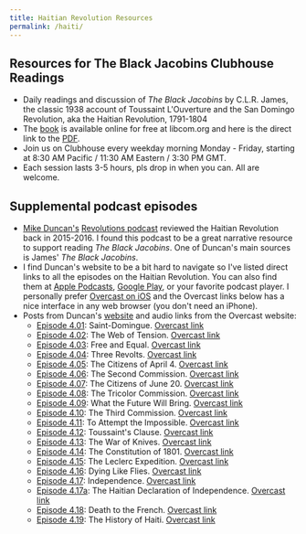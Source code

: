 ```yaml
---
title: Haitian Revolution Resources
permalink: /haiti/
---
```


## Resources for The Black Jacobins Clubhouse Readings
* Daily readings and discussion of *The Black Jacobins* by C.L.R. James, the classic 1938 account of Toussaint L'Ouverture and the San Domingo Revolution, aka the Haitian Revolution, 1791-1804
* The [book](https://libcom.org/library/black-jacobins-toussaint-louverture-san-domingo-revolution) is available online for free at libcom.org and here is the direct link to the [PDF](https://libcom.org/files/TheBlackJacobinsCLRJames.pdf).
* Join us on Clubhouse every weekday morning Monday - Friday, starting at 8:30 AM Pacific / 11:30 AM Eastern / 3:30 PM GMT.
* Each session lasts 3-5 hours, pls drop in when you can. All are welcome.

## Supplemental podcast episodes
* <a href="https://en.wikipedia.org/wiki/Mike_Duncan_(podcaster)">Mike Duncan's</a> [Revolutions podcast](https://thehistoryofrome.typepad.com/revolutions_podcast/) reviewed the Haitian Revolution back in 2015-2016. I found this podcast to be a great narrative resource to support reading *The Black Jacobins*. One of Duncan's main sources is James' *The Black Jacobins*.
* I find Duncan's website to be a bit hard to navigate so I've listed direct links to all the episodes on the Haitian Revolution. You can also find them at [Apple Podcasts](https://podcasts.apple.com/us/podcast/revolutions/id703889772), [Google Play](https://podcasts.google.com/feed/aHR0cHM6Ly9yZXZvbHV0aW9uc3BvZGNhc3QubGlic3luLmNvbS9yc3M=), or your favorite podcast player. I personally prefer [Overcast on iOS](https://overcast.fm/itunes703889772/revolutions) and the Overcast links below has a nice interface in any web browser (you don't need an iPhone). 
*  Posts from Duncan's [website](https://thehistoryofrome.typepad.com/revolutions_podcast/) and audio links from the Overcast website:
	* [Episode 4.01](https://thehistoryofrome.typepad.com/revolutions_podcast/2015/12/401-saint-domingue.html): Saint-Domingue. [Overcast link](https://overcast.fm/+L-hrTQ_hQ) 
	* [Episode 4.02](https://www.revolutionspodcast.com/2015/12/402-the-web-of-tension.html): The Web of Tension. [Overcast link](https://overcast.fm/+L-hpoxq7w)
	* [Episode 4.03](https://thehistoryofrome.typepad.com/revolutions_podcast/2015/12/403-free-and-equal.html): Free and Equal. [Overcast link](https://overcast.fm/+L-hpj0es4)
	* [Episode 4.04](https://thehistoryofrome.typepad.com/revolutions_podcast/2016/01/404-three-revolts.html): Three Revolts. [Overcast link](https://overcast.fm/+L-hrhReeM)
	* [Episode 4.05](https://thehistoryofrome.typepad.com/revolutions_podcast/2016/01/405-the-citizens-of-april-4.html): The Citizens of April 4. [Overcast link](https://overcast.fm/+L-hreV0qg)
	* [Episode 4.06](https://thehistoryofrome.typepad.com/revolutions_podcast/2016/01/406-the-second-commission.html): The Second Commission. [Overcast link](https://overcast.fm/+L-hoRXkLA)
	* [Episode 4.07](https://thehistoryofrome.typepad.com/revolutions_podcast/2016/01/407-the-citizens-of-june-20.html): The Citizens of June 20. [Overcast link](https://overcast.fm/+L-hpMyNbc)
	* [Episode 4.08](https://thehistoryofrome.typepad.com/revolutions_podcast/2016/01/408-the-tricolor-commission.html): The Tricolor Commission. [Overcast link](https://overcast.fm/+L-ho8X85o)
	* [Episode 4.09](https://thehistoryofrome.typepad.com/revolutions_podcast/2016/02/409-what-the-future-will-bring.html): What the Future Will Bring. [Overcast link](https://overcast.fm/+L-hprnhuI)
	* [Episode 4.10](https://thehistoryofrome.typepad.com/revolutions_podcast/2016/02/410-the-third-commission.html): The Third Commission. [Overcast link](https://overcast.fm/+L-hpD-v9o)
	* [Episode 4.11](https://thehistoryofrome.typepad.com/revolutions_podcast/2016/02/411-to-attempt-the-impossible.html): To Attempt the Impossible. [Overcast link](https://overcast.fm/+L-hquVakM)
	* [Episode 4.12](https://thehistoryofrome.typepad.com/revolutions_podcast/2016/02/412-toussaints-clause.html): Toussaint's Clause. [Overcast link](https://overcast.fm/+L-hoqB03U)
	* [Episode 4.13](https://thehistoryofrome.typepad.com/revolutions_podcast/2016/03/413-the-war-of-knives.html): The War of Knives. [Overcast link](https://overcast.fm/+L-hqdnvYA)
	* [Episode 4.14](https://www.revolutionspodcast.com/2016/03/414-the-constitution-of-1801.html): The Constitution of 1801. [Overcast link](https://overcast.fm/+L-hpR0MSE)
	* [Episode 4.15](https://thehistoryofrome.typepad.com/revolutions_podcast/2016/03/415-the-leclerc-expedition.html): The Leclerc Expedition. [Overcast link](https://overcast.fm/+L-horAh6g)
	* [Episode 4.16](https://thehistoryofrome.typepad.com/revolutions_podcast/2016/03/416-dying-like-flies.html): Dying Like Flies. [Overcast link](https://overcast.fm/+L-hooRDVk)
	* [Episode 4.17](https://thehistoryofrome.typepad.com/revolutions_podcast/2016/04/417-independence.html): Independence. [Overcast link](https://overcast.fm/+L-hqCCkUQ)
	* [Episode 4.17a](https://thehistoryofrome.typepad.com/revolutions_podcast/2016/04/417a-the-haitian-declaration-of-independence.html): The Haitian Declaration of Independence. [Overcast link](https://overcast.fm/+L-hqtdxG4)
	* [Episode 4.18](https://thehistoryofrome.typepad.com/revolutions_podcast/2016/04/418-death-to-the-french-.html): Death to the French. [Overcast link](https://overcast.fm/+L-hpTBWhw)
	* [Episode 4.19](https://thehistoryofrome.typepad.com/revolutions_podcast/2016/04/419-the-history-of-haiti.html): The History of Haiti. [Overcast link](https://overcast.fm/+L-hqnBySk)
